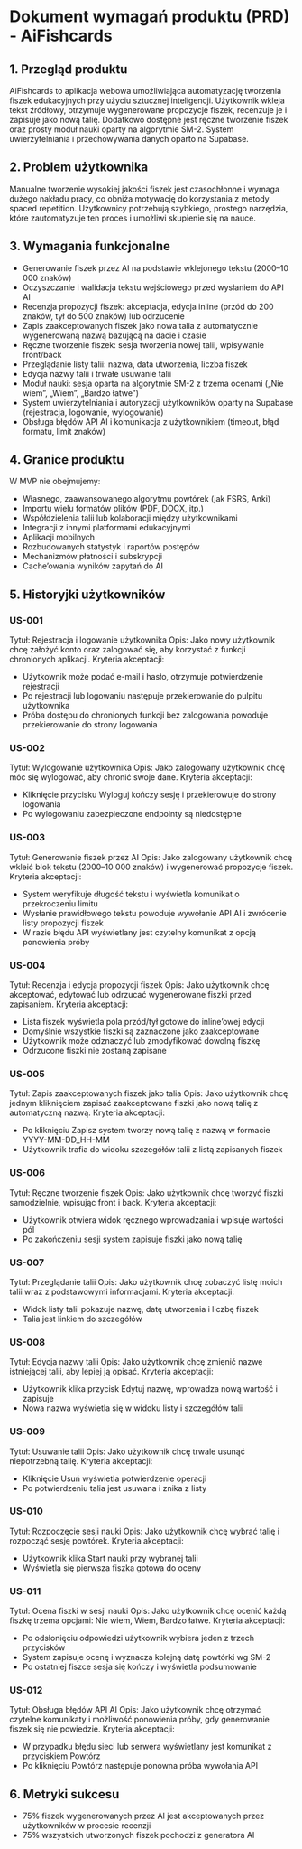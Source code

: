 # Dokument wymagań produktu (PRD) - AiFishcards
## 1. Przegląd produktu
AiFishcards to aplikacja webowa umożliwiająca automatyzację tworzenia fiszek edukacyjnych przy użyciu sztucznej inteligencji. Użytkownik wkleja tekst źródłowy, otrzymuje wygenerowane propozycje fiszek, recenzuje je i zapisuje jako nową talię. Dodatkowo dostępne jest ręczne tworzenie fiszek oraz prosty moduł nauki oparty na algorytmie SM-2. System uwierzytelniania i przechowywania danych oparto na Supabase.

## 2. Problem użytkownika
Manualne tworzenie wysokiej jakości fiszek jest czasochłonne i wymaga dużego nakładu pracy, co obniża motywację do korzystania z metody spaced repetition. Użytkownicy potrzebują szybkiego, prostego narzędzia, które zautomatyzuje ten proces i umożliwi skupienie się na nauce.

## 3. Wymagania funkcjonalne
- Generowanie fiszek przez AI na podstawie wklejonego tekstu (2000–10 000 znaków)
- Oczyszczanie i walidacja tekstu wejściowego przed wysłaniem do API AI
- Recenzja propozycji fiszek: akceptacja, edycja inline (przód do 200 znaków, tył do 500 znaków) lub odrzucenie
- Zapis zaakceptowanych fiszek jako nowa talia z automatycznie wygenerowaną nazwą bazującą na dacie i czasie
- Ręczne tworzenie fiszek: sesja tworzenia nowej talii, wpisywanie front/back
- Przeglądanie listy talii: nazwa, data utworzenia, liczba fiszek
- Edycja nazwy talii i trwałe usuwanie talii
- Moduł nauki: sesja oparta na algorytmie SM-2 z trzema ocenami („Nie wiem”, „Wiem”, „Bardzo łatwe”)
- System uwierzytelniania i autoryzacji użytkowników oparty na Supabase (rejestracja, logowanie, wylogowanie)
- Obsługa błędów API AI i komunikacja z użytkownikiem (timeout, błąd formatu, limit znaków)

## 4. Granice produktu
W MVP nie obejmujemy:
- Własnego, zaawansowanego algorytmu powtórek (jak FSRS, Anki)
- Importu wielu formatów plików (PDF, DOCX, itp.)
- Współdzielenia talii lub kolaboracji między użytkownikami
- Integracji z innymi platformami edukacyjnymi
- Aplikacji mobilnych
- Rozbudowanych statystyk i raportów postępów
- Mechanizmów płatności i subskrypcji
- Cache’owania wyników zapytań do AI

## 5. Historyjki użytkowników
### US-001
Tytuł: Rejestracja i logowanie użytkownika
Opis: Jako nowy użytkownik chcę założyć konto oraz zalogować się, aby korzystać z funkcji chronionych aplikacji.
Kryteria akceptacji:
- Użytkownik może podać e-mail i hasło, otrzymuje potwierdzenie rejestracji
- Po rejestracji lub logowaniu następuje przekierowanie do pulpitu użytkownika
- Próba dostępu do chronionych funkcji bez zalogowania powoduje przekierowanie do strony logowania

### US-002
Tytuł: Wylogowanie użytkownika
Opis: Jako zalogowany użytkownik chcę móc się wylogować, aby chronić swoje dane.
Kryteria akceptacji:
- Kliknięcie przycisku Wyloguj kończy sesję i przekierowuje do strony logowania
- Po wylogowaniu zabezpieczone endpointy są niedostępne

### US-003
Tytuł: Generowanie fiszek przez AI
Opis: Jako zalogowany użytkownik chcę wkleić blok tekstu (2000–10 000 znaków) i wygenerować propozycje fiszek.
Kryteria akceptacji:
- System weryfikuje długość tekstu i wyświetla komunikat o przekroczeniu limitu
- Wysłanie prawidłowego tekstu powoduje wywołanie API AI i zwrócenie listy propozycji fiszek
- W razie błędu API wyświetlany jest czytelny komunikat z opcją ponowienia próby

### US-004
Tytuł: Recenzja i edycja propozycji fiszek
Opis: Jako użytkownik chcę akceptować, edytować lub odrzucać wygenerowane fiszki przed zapisaniem.
Kryteria akceptacji:
- Lista fiszek wyświetla pola przód/tył gotowe do inline’owej edycji
- Domyślnie wszystkie fiszki są zaznaczone jako zaakceptowane
- Użytkownik może odznaczyć lub zmodyfikować dowolną fiszkę
- Odrzucone fiszki nie zostaną zapisane

### US-005
Tytuł: Zapis zaakceptowanych fiszek jako talia
Opis: Jako użytkownik chcę jednym kliknięciem zapisać zaakceptowane fiszki jako nową talię z automatyczną nazwą.
Kryteria akceptacji:
- Po kliknięciu Zapisz system tworzy nową talię z nazwą w formacie YYYY-MM-DD_HH-MM
- Użytkownik trafia do widoku szczegółów talii z listą zapisanych fiszek

### US-006
Tytuł: Ręczne tworzenie fiszek
Opis: Jako użytkownik chcę tworzyć fiszki samodzielnie, wpisując front i back.
Kryteria akceptacji:
- Użytkownik otwiera widok ręcznego wprowadzania i wpisuje wartości pól
- Po zakończeniu sesji system zapisuje fiszki jako nową talię

### US-007
Tytuł: Przeglądanie talii
Opis: Jako użytkownik chcę zobaczyć listę moich talii wraz z podstawowymi informacjami.
Kryteria akceptacji:
- Widok listy talii pokazuje nazwę, datę utworzenia i liczbę fiszek
- Talia jest linkiem do szczegółów

### US-008
Tytuł: Edycja nazwy talii
Opis: Jako użytkownik chcę zmienić nazwę istniejącej talii, aby lepiej ją opisać.
Kryteria akceptacji:
- Użytkownik klika przycisk Edytuj nazwę, wprowadza nową wartość i zapisuje
- Nowa nazwa wyświetla się w widoku listy i szczegółów talii

### US-009
Tytuł: Usuwanie talii
Opis: Jako użytkownik chcę trwale usunąć niepotrzebną talię.
Kryteria akceptacji:
- Kliknięcie Usuń wyświetla potwierdzenie operacji
- Po potwierdzeniu talia jest usuwana i znika z listy

### US-010
Tytuł: Rozpoczęcie sesji nauki
Opis: Jako użytkownik chcę wybrać talię i rozpocząć sesję powtórek.
Kryteria akceptacji:
- Użytkownik klika Start nauki przy wybranej talii
- Wyświetla się pierwsza fiszka gotowa do oceny

### US-011
Tytuł: Ocena fiszki w sesji nauki
Opis: Jako użytkownik chcę ocenić każdą fiszkę trzema opcjami: Nie wiem, Wiem, Bardzo łatwe.
Kryteria akceptacji:
- Po odsłonięciu odpowiedzi użytkownik wybiera jeden z trzech przycisków
- System zapisuje ocenę i wyznacza kolejną datę powtórki wg SM-2
- Po ostatniej fiszce sesja się kończy i wyświetla podsumowanie

### US-012
Tytuł: Obsługa błędów API AI
Opis: Jako użytkownik chcę otrzymać czytelne komunikaty i możliwość ponowienia próby, gdy generowanie fiszek się nie powiedzie.
Kryteria akceptacji:
- W przypadku błędu sieci lub serwera wyświetlany jest komunikat z przyciskiem Powtórz
- Po kliknięciu Powtórz następuje ponowna próba wywołania API

## 6. Metryki sukcesu
- 75% fiszek wygenerowanych przez AI jest akceptowanych przez użytkowników w procesie recenzji
- 75% wszystkich utworzonych fiszek pochodzi z generatora AI

